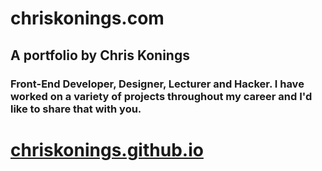 # chriskonings.com
## A portfolio by Chris Konings
### Front-End Developer, Designer, Lecturer and Hacker. I have worked on a variety of projects throughout my career and I'd like to share that with you.
# [chriskonings.github.io](http://chriskonings.github.io/)
